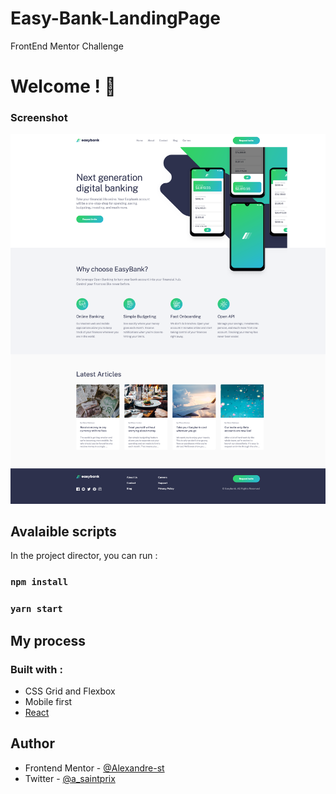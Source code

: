 # Easy-Bank-LandingPage

FrontEnd Mentor Challenge

# Welcome ! 👋

### Screenshot

![](./src/assets/images/Screenshot.png)

## Avalaible scripts

In the project director, you can run :

### `npm install`

### `yarn start`

## My process

### Built with :

- CSS Grid and Flexbox
- Mobile first
- [React](https://fr.reactjs.org/)

## Author

- Frontend Mentor - [@Alexandre-st](https://www.frontendmentor.io/profile/Alexandre-st)
- Twitter - [@a_saintprix](https://twitter.com/a_saintprix)

